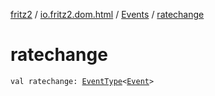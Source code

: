 [fritz2](../../index.md) / [io.fritz2.dom.html](../index.md) / [Events](index.md) / [ratechange](./ratechange.md)

# ratechange

`val ratechange: `[`EventType`](../-event-type/index.md)`<`[`Event`](https://kotlinlang.org/api/latest/jvm/stdlib/org.w3c.dom.events/-event/index.html)`>`